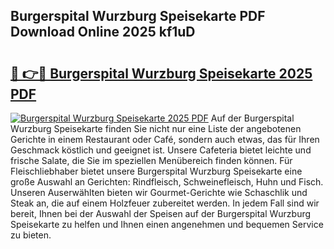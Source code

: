 ## Burgerspital Wurzburg Speisekarte PDF Download Online 2025 kf1uD

# <h2><a href="http://gcaoafc.nevu.top/?p=Burgerspital+Wurzburg+Speisekarte">🔗 👉🔴 Burgerspital Wurzburg Speisekarte 2025 PDF</a></h2>

[![Burgerspital Wurzburg Speisekarte 2025 PDF](https://i.imgur.com/dBaPXMq.png)](http://gcaoafc.nevu.top/?p=Burgerspital+Wurzburg+Speisekarte)
Auf der Burgerspital Wurzburg Speisekarte finden Sie nicht nur eine Liste der angebotenen Gerichte in einem Restaurant oder Café, sondern auch etwas, das für Ihren Geschmack köstlich und geeignet ist. Unsere Cafeteria bietet leichte und frische Salate, die Sie im speziellen Menübereich finden können. Für Fleischliebhaber bietet unsere Burgerspital Wurzburg Speisekarte eine große Auswahl an Gerichten: Rindfleisch, Schweinefleisch, Huhn und Fisch. Unseren Auserwählten bieten wir Gourmet-Gerichte wie Schaschlik und Steak an, die auf einem Holzfeuer zubereitet werden. In jedem Fall sind wir bereit, Ihnen bei der Auswahl der Speisen auf der Burgerspital Wurzburg Speisekarte zu helfen und Ihnen einen angenehmen und bequemen Service zu bieten.
